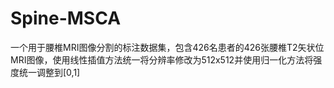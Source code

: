 # Spine-MSCA
一个用于腰椎MRI图像分割的标注数据集，包含426名患者的426张腰椎T2矢状位MRI图像，使用线性插值方法统一将分辨率修改为512x512并使用归一化方法将强度统一调整到[0,1]
